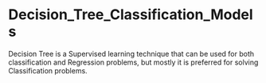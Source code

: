 # Decision_Tree_Classification_Models
Decision Tree is a Supervised learning technique that can be used for both classification and Regression problems, but mostly it is preferred for solving Classification problems.
